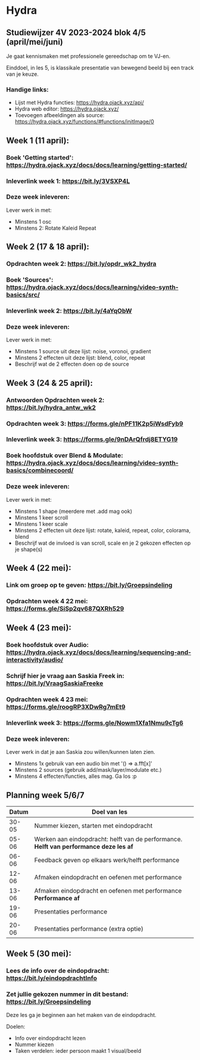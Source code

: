 
# Hydra

## Studiewijzer 4V 2023-2024 blok 4/5 (april/mei/juni)

Je gaat kennismaken met professionele gereedschap om te VJ-en.

Einddoel, in les 5, is klassikale presentatie van bewegend beeld bij een track van je keuze.

### Handige links:

- Lijst met Hydra functies: https://hydra.ojack.xyz/api/
- Hydra web editor: https://hydra.ojack.xyz/
- Toevoegen afbeeldingen als source: https://hydra.ojack.xyz/functions/#functions/initImage/0

## Week 1 (11 april):

### Boek 'Getting started': https://hydra.ojack.xyz/docs/docs/learning/getting-started/

### Inleverlink week 1: https://bit.ly/3VSXP4L

### Deze week inleveren: 

Lever werk in met:
- Minstens 1 osc
- Minstens 2:
    Rotate
    Kaleid 
    Repeat

  

## Week 2 (17 & 18 april):

### Opdrachten week 2: https://bit.ly/opdr_wk2_hydra

### Boek 'Sources': https://hydra.ojack.xyz/docs/docs/learning/video-synth-basics/src/

### Inleverlink week 2: https://bit.ly/4aYqObW



### Deze week inleveren:

Lever werk in met:
- Minstens 1 source uit deze lijst: noise, voronoi, gradient
- Minstens 2 effecten uit deze lijst: blend, color, repeat
- Beschrijf wat de 2 effecten doen op de source 

## Week 3 (24 & 25 april): 

### Antwoorden Opdrachten week 2: https://bit.ly/hydra_antw_wk2

### Opdrachten week 3: https://forms.gle/nPF11K2p5iWsdFyb9

### Inleverlink week 3: https://forms.gle/9nDArQfrdj8ETYG19

### Boek hoofdstuk over Blend & Modulate: https://hydra.ojack.xyz/docs/docs/learning/video-synth-basics/combinecoord/

### Deze week inleveren:

Lever werk in met:
- Minstens 1 shape (meerdere met .add mag ook)
- Minstens 1 keer scroll
- Minstens 1 keer scale
- Minstens 2 effecten uit deze lijst: rotate, kaleid, repeat, color, colorama, blend
- Beschrijf wat de invloed is van scroll, scale en je 2 gekozen effecten op je shape(s)

## Week 4 (22 mei):

### Link om groep op te geven: https://bit.ly/Groepsindeling

### Opdrachten week 4 22 mei: https://forms.gle/SiSp2qv687QXRh529

## Week 4 (23 mei):

### Boek hoofdstuk over Audio: https://hydra.ojack.xyz/docs/docs/learning/sequencing-and-interactivity/audio/

### Schrijf hier je vraag aan Saskia Freek in: https://bit.ly/VraagSaskiaFreeke

### Opdrachten week 4 23 mei: https://forms.gle/roogRP3XDwRg7mEt9

### Inleverlink week 3: https://forms.gle/Nowm1Xfa1Nmu9cTg6

### Deze week inleveren: 

Lever werk in dat je aan Saskia zou willen/kunnen laten zien.
- Minstens 1x gebruik van een audio bin met '() => a.fft[x]'
- Minstens 2 sources (gebruik add/mask/layer/modulate etc.)
- Minstens 4 effecten/functies, alles mag. Ga los :p

## Planning week 5/6/7

| Datum | Doel van les                                                                              |   |
|-------|-------------------------------------------------------------------------------------------|---|
| 30-05 | Nummer kiezen, starten met eindopdracht                                                   |   |
| 05-06 | Werken aan eindopdracht: helft van de performance.  **Helft van performance deze les af** |   |
| 06-06 | Feedback geven op elkaars werk/helft performance                                          |   |
| 12-06 | Afmaken eindopdracht en oefenen met performance                                           |   |
| 13-06 | Afmaken eindopdracht en oefenen met performance **Performance af**                                           |   |
| 19-06 | Presentaties performance                                                                  |   |
| 20-06 | Presentaties performance (extra optie)                                                    |   |

## Week 5 (30 mei):

### Lees de info over de eindopdracht: https://bit.ly/eindopdrachtInfo
### Zet jullie gekozen nummer in dit bestand: https://bit.ly/Groepsindeling

Deze les ga je beginnen aan het maken van de eindopdracht.

Doelen: 
- Info over eindopdracht lezen
- Nummer kiezen
- Taken verdelen: ieder persoon maakt 1 visual/beeld



